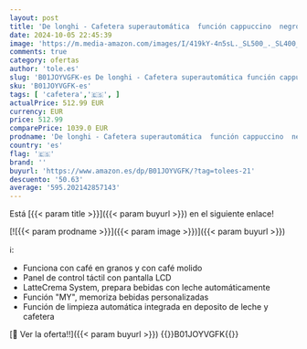 ```yaml
---
layout: post
title: 'De longhi - Cafetera superautomática  función cappuccino  negro'
date: 2024-10-05 22:45:39
image: 'https://m.media-amazon.com/images/I/419kY-4n5sL._SL500_._SL400_.jpg'
comments: true
category: ofertas
author: 'tole.es'
slug: 'B01JOYVGFK-es De longhi - Cafetera superautomática función cappuccino negro'
sku: 'B01JOYVGFK-es'
tags: [ 'cafetera','🇪🇸', ]
actualPrice: 512.99 EUR
currency: EUR
price: 512.99
comparePrice: 1039.0 EUR
prodname: 'De longhi - Cafetera superautomática  función cappuccino  negro'
country: 'es'
flag: '🇪🇸'
brand: ''
buyurl: 'https://www.amazon.es/dp/B01JOYVGFK/?tag=tolees-21'
descuento: '50.63'
average: '595.202142857143'
---
```


Está [{{< param title >}}]({{< param buyurl >}}) en el siguiente enlace!

[![{{< param prodname >}}]({{< param image >}})]({{< param buyurl >}})

ℹ️:

- Funciona con café en granos y con café molido
- Panel de control táctil con pantalla LCD
- LatteCrema System, prepara bebidas con leche automáticamente
- Función "MY", memoriza bebidas personalizadas
- Función de limpieza automática integrada en deposito de leche y cafetera

[🛒 Ver la oferta!!]({{< param buyurl >}})
{{<world>}}B01JOYVGFK{{</world>}}

